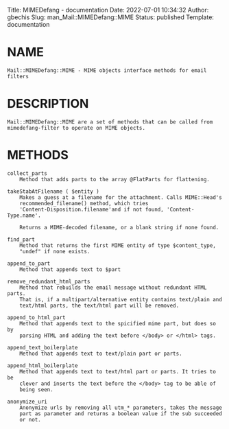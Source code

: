 Title: MIMEDefang - documentation
Date: 2022-07-01 10:34:32
Author: gbechis
Slug: man_Mail::MIMEDefang::MIME
Status: published
Template: documentation

# NAME
    Mail::MIMEDefang::MIME - MIME objects interface methods for email
    filters

# DESCRIPTION
    Mail::MIMEDefang::MIME are a set of methods that can be called from
    mimedefang-filter to operate on MIME objects.

# METHODS
    collect_parts
        Method that adds parts to the array @FlatParts for flattening.

    takeStabAtFilename ( $entity )
        Makes a guess at a filename for the attachment. Calls MIME::Head's
        recommended_filename() method, which tries
        'Content-Disposition.filename'and if not found, 'Content-Type.name'.

        Returns a MIME-decoded filename, or a blank string if none found.

    find_part
        Method that returns the first MIME entity of type $content_type,
        "undef" if none exists.

    append_to_part
        Method that appends text to $part

    remove_redundant_html_parts
        Method that rebuilds the email message without redundant HTML parts.
        That is, if a multipart/alternative entity contains text/plain and
        text/html parts, the text/html part will be removed.

    append_to_html_part
        Method that appends text to the spicified mime part, but does so by
        parsing HTML and adding the text before </body> or </html> tags.

    append_text_boilerplate
        Method that appends text to text/plain part or parts.

    append_html_boilerplate
        Method that appends text to text/html part or parts. It tries to be
        clever and inserts the text before the </body> tag to be able of
        being seen.

    anonymize_uri
        Anonymize urls by removing all utm_* parameters, takes the message
        part as parameter and returns a boolean value if the sub succeeded
        or not.
